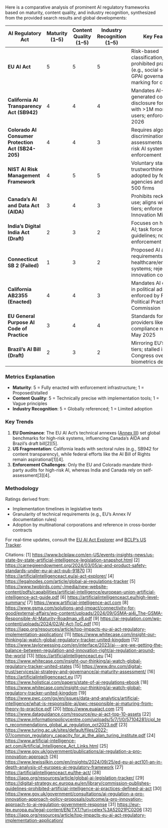 Here is a comparative analysis of prominent AI regulatory frameworks based on maturity, content quality, and industry recognition, synthesized from the provided search results and global developments:

| AI Regulatory Act | Maturity (1–5) | Content Quality (1–5) | Industry Recognition (1–5) | Key Features | Source Links |
|-------------------|----------------|-----------------------|---------------------------|-------------|--------------|
| **EU AI Act** | 5 | 5 | 5 | Risk-based classification, prohibited practices (e.g., social scoring), GPAI governance, CE marking for compliance | [PDF Guide](https://www.twobirds.com/-/media/new-website-content/pdfs/capabilities/artificial-intelligence/european-union-artificial-intelligence-act-guide.pdf), [AI Act Explorer](https://artificialintelligenceact.eu/ai-act-explorer/) |
| **California AI Transparency Act (SB942)** | 4 | 4 | 4 | Mandates AI-generated content disclosure for systems with >1M monthly users; enforceable Jan 2026 | [BCLP Analysis](https://www.bclplaw.com/en-US/events-insights-news/us-state-by-state-artificial-intelligence-legislation-snapshot.html) |
| **Colorado AI Consumer Protection Act (SB24-205)** | 4 | 4 | 3 | Requires algorithmic discrimination risk assessments for high-risk AI systems; AG enforcement only | [BCLP Analysis](https://www.bclplaw.com/en-US/events-insights-news/us-state-by-state-artificial-intelligence-legislation-snapshot.html) |
| **NIST AI Risk Management Framework** | 4 | 5 | 5 | Voluntary standards for trustworthiness, adopted by federal agencies and Fortune 500 firms | [NIST.gov](https://www.nist.gov/itl/ai-risk-management-framework) |
| **Canada’s AI and Data Act (AIDA)** | 3 | 4 | 3 | Prohibits reckless AI use; aligns with EU risk tiers; enforcement via Innovation Ministry | [Carnegie Analysis](https://carnegieendowment.org/2024/03/05/ai-and-product-safety-standards-under-eu-ai-act-pub-91870) |
| **India’s Digital India Act (Draft)** | 2 | 3 | 2 | Focuses on high-risk AI; task force for ethical guidelines; no enforcement timeline | [Global Tracker](https://legalnodes.com/article/global-ai-regulations-tracker) |
| **Connecticut SB 2 (Failed)** | 1 | 3 | 2 | Proposed AI audit requirements for healthcare/employment systems; rejected over innovation concerns | [BCLP Analysis](https://www.bclplaw.com/en-US/events-insights-news/us-state-by-state-artificial-intelligence-legislation-snapshot.html) |
| **California AB2355 (Enacted)** | 4 | 4 | 3 | Mandates AI disclosure in political ads; enforced by Fair Political Practices Commission | [BCLP Analysis](https://www.bclplaw.com/en-US/events-insights-news/us-state-by-state-artificial-intelligence-legislation-snapshot.html) |
| **EU General Purpose AI Code of Practice** | 3 | 4 | 4 | Standards for GPAI providers like OpenAI; compliance required by May 2025 | [EU AI Act Guide](https://www.twobirds.com/-/media/new-website-content/pdfs/capabilities/artificial-intelligence/european-union-artificial-intelligence-act-guide.pdf) |
| **Brazil’s AI Bill (Draft)** | 2 | 3 | 2 | Mirroring EU’s risk tiers; stalled in Congress over biometrics debate | [Global Tracker](https://legalnodes.com/article/global-ai-regulations-tracker) |

### Metrics Explanation  
- **Maturity**: 5 = Fully enacted with enforcement infrastructure; 1 = Proposed/stalled  
- **Content Quality**: 5 = Technically precise with implementation tools; 1 = Vague principles  
- **Industry Recognition**: 5 = Globally referenced; 1 = Limited adoption  

### Key Trends  
1. **EU Dominance**: The EU AI Act’s technical annexes ([Annex III](https://artificialintelligenceact.eu/ai-act-explorer/)) set global benchmarks for high-risk systems, influencing Canada’s AIDA and Brazil’s draft bill[2][5].  
2. **US Fragmentation**: California leads with sectoral rules (e.g., SB942 for content transparency), while federal efforts like the AI Bill of Rights remain aspirational[1][4].  
3. **Enforcement Challenges**: Only the EU and Colorado mandate third-party audits for high-risk AI, whereas India and Canada rely on self-assessment[3][4].  

### Methodology  
Ratings derived from:  
- Implementation timelines in legislative texts  
- Granularity of technical requirements (e.g., EU’s Annex IV documentation rules)  
- Adoption by multinational corporations and reference in cross-border contracts  

For real-time updates, consult the [EU AI Act Explorer](https://artificialintelligenceact.eu/ai-act-explorer/) and [BCLP’s US Tracker](https://www.bclplaw.com/en-US/events-insights-news/us-state-by-state-artificial-intelligence-legislation-snapshot.html).

Citations:
[1] https://www.bclplaw.com/en-US/events-insights-news/us-state-by-state-artificial-intelligence-legislation-snapshot.html
[2] https://carnegieendowment.org/2024/03/05/ai-and-product-safety-standards-under-eu-ai-act-pub-91870
[3] https://artificialintelligenceact.eu/ai-act-explorer/
[4] https://legalnodes.com/article/global-ai-regulations-tracker
[5] https://www.twobirds.com/-/media/new-website-content/pdfs/capabilities/artificial-intelligence/european-union-artificial-intelligence-act-guide.pdf
[6] https://artificialintelligenceact.eu/high-level-summary/
[7] https://www.artificial-intelligence-act.com
[8] https://www.gsma.com/solutions-and-impact/connectivity-for-good/external-affairs/wp-content/uploads/2024/09/GSMA-ai4i_The-GSMA-Responsible-AI-Maturity-Roadmap_v8.pdf
[9] https://ai-regulation.com/wp-content/uploads/2024/02/AI-Act-ToC.pdf
[10] https://iapp.org/resources/article/top-impacts-eu-ai-act-regulatory-implementation-application/
[11] https://www.whitecase.com/insight-our-thinking/ai-watch-global-regulatory-tracker-united-kingdom
[12] https://www.taylorwessing.com/en/interface/2023/ai---are-we-getting-the-balance-between-regulation-and-innovation-right/ai-regulation-around-the-world
[13] https://artificialintelligenceact.eu
[14] https://www.whitecase.com/insight-our-thinking/ai-watch-global-regulatory-tracker-united-states
[15] https://www.dnv.com/digital-trust/services/ai-strategy-and-governance/ai-maturity-assessment/
[16] https://artificialintelligenceact.eu
[17] https://www.holisticai.com/papers/state-of-ai-regulations-ebook
[18] https://www.whitecase.com/insight-our-thinking/ai-watch-global-regulatory-tracker-united-kingdom
[19] https://www.pwc.com/gx/en/issues/data-and-analytics/artificial-intelligence/what-is-responsible-ai/pwc-responsible-ai-maturing-from-theory-to-practice.pdf
[20] https://www.euaiact.com
[21] https://www.dataguidance.com/resource/eu-ai-act-top-10-assets
[22] https://www.informationpolicycentre.com/uploads/5/7/1/0/57104281/cipl_ten_recommendations_global_ai_regulation_oct2023.pdf
[23] https://www.turing.ac.uk/sites/default/files/2022-07/common_regulatory_capacity_for_ai_the_alan_turing_institute.pdf
[24] https://www.artificial-intelligence-act.com/Artificial_Intelligence_Act_Links.html
[25] https://www.gov.uk/government/publications/ai-regulation-a-pro-innovation-approach
[26] https://www.lewissilkin.com/en/insights/2024/09/25/ed-eu-ai-act101-an-in-depth-analysis-of-europes-ai-regulatory-framework
[27] https://artificialintelligenceact.eu/the-act/
[28] https://iapp.org/resources/article/global-ai-legislation-tracker/
[29] https://digital-strategy.ec.europa.eu/en/library/commission-publishes-guidelines-prohibited-artificial-intelligence-ai-practices-defined-ai-act
[30] https://www.gov.uk/government/consultations/ai-regulation-a-pro-innovation-approach-policy-proposals/outcome/a-pro-innovation-approach-to-ai-regulation-government-response
[31] https://eur-lex.europa.eu/legal-content/EN/TXT/?uri=celex%3A52021PC0206
[32] https://iapp.org/resources/article/top-impacts-eu-ai-act-regulatory-implementation-application/